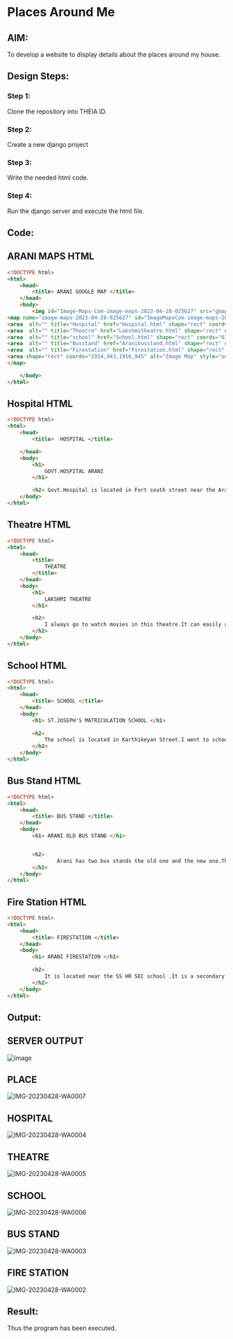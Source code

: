 # Places Around Me
## AIM:
To develop a website to display details about the places around my house.

## Design Steps:

### Step 1:
Clone the repository into THEIA ID.
### Step 2:
Create a new django project
### Step 3:
Write the needed html code.
### Step 4:
Run the django server and execute the html file.
## Code:

## ARANI MAPS HTML

```html
<!DOCTYPE html>
<html>
    <head>
        <title> ARANI GOOGLE MAP </title>
    </head>
    <body>
        <img id="Image-Maps-Com-image-maps-2023-04-28-025627" src="gmap.jpg" border="0" width="1916" height="945" orgWidth="1916" orgHeight="945" usemap="#image-maps-2023-04-28-025627" alt="" />
<map name="image-maps-2023-04-28-025627" id="ImageMapsCom-image-maps-2023-04-28-025627">
<area  alt="" title="Hospital" href="Hospital.html" shape="rect" coords="491,320,562,391" style="outline:none;" target="_self"     />
<area  alt="" title="Theatre" href="Lakshmitheatre.html" shape="rect" coords="1010,390,1076,465" style="outline:none;" target="_self"     />
<area  alt="" title="school" href="School.html" shape="rect" coords="616,483,690,562" style="outline:none;" target="_self"     />
<area  alt="" title="Busstand" href="Aranibusstand.html" shape="rect" coords="983,160,1048,242" style="outline:none;" target="_self"     />
<area  alt="" title="Firestation" href="Firestation.html" shape="rect" coords="370,42,463,106" style="outline:none;" target="_self"     />
<area shape="rect" coords="1914,943,1916,945" alt="Image Map" style="outline:none;" title="Image Map" href="https://www.image-maps.com/" />
</map>

    </body>
</html>
```

## Hospital HTML

```html
<!DOCTYPE html>
<html>
    <head>
        <title>  HOSPITAL </title>

    </head>
    <body>
        <h1>
            GOVT.HOSPITAL ARANI
        </h1>

        <h2> Govt.Hospital is located in Fort south street near the Arani bus stand.It is located opposite to my house</h2>
    </body>
</html>
```
## Theatre HTML

```html
<!DOCTYPE html>
<html>
    <head>
        <title>
            THEATRE
        </title>
    </head>
    <body>
        <h1>
            LAKSHMI THEATRE
        </h1>

        <h2>
            I always go to watch movies in this theatre.It can easily accomodate upto 700 persons .The pricing of the ticket is always fair.
        </h2>
    </body>
</html>
```

## School HTML

```html
<!DOCTYPE html>
<html>
    <head>
        <title> SCHOOL </title>
    </head>
    <body>
        <h1> ST.JOSEPH'S MATRICULATION SCHOOL </h1>
        
        <h2>
            The school is located in Karthikeyan Street.I went to school here from class 1 to 10.It is very near to my house.This school is known for its Education and Discipline
        </h2>
    </body>
</html>
```

## Bus Stand HTML

```html
<!DOCTYPE html>
<html>
    <head>
        <title> BUS STAND </title>
    </head>
    <body>
        <h1> ARANI OLD BUS STAND </h1>


        <h2>
                Arani has two bus stands the old one and the new one.The old bus stand is larger than the new bus stand. 
        </h2>
    </body>
</html>
```

## Fire Station HTML

```html
<!DOCTYPE html>
<html>
    <head>
        <title> FIRESTATION </title>
    </head>
    <body>
        <h1> ARANI FIRESTATION </h1>
        
        <h2>
            It is located near the SS HR SEC school .It is a secondary level firestation.The fire Fighters are provided with housing near the firestation.
        </h2>
    </body>
</html>
```

## Output:

## SERVER OUTPUT

![image](https://github.com/KANISHKAR2607/places-around-me/assets/118886772/f331f8dd-e30b-4249-a93c-0cbcbeee2c9a)

## PLACE

![IMG-20230428-WA0007](https://github.com/KANISHKAR2607/places-around-me/assets/118886772/a38f254f-c43f-4922-9912-e475f28aab0b)

## HOSPITAL

![IMG-20230428-WA0004](https://github.com/KANISHKAR2607/places-around-me/assets/118886772/25b4cefe-206e-49d3-9815-ddc5512abf3d)

## THEATRE

![IMG-20230428-WA0005](https://github.com/KANISHKAR2607/places-around-me/assets/118886772/7a2a8dd3-b9a4-4849-b584-2b8ec262bdc7)

## SCHOOL

![IMG-20230428-WA0006](https://github.com/KANISHKAR2607/places-around-me/assets/118886772/71075df1-ce27-4a48-984a-e07f6dc3da81)

## BUS STAND

![IMG-20230428-WA0003](https://github.com/KANISHKAR2607/places-around-me/assets/118886772/84d3a58b-e06c-4160-9a4c-b5675e274462)

## FIRE STATION

![IMG-20230428-WA0002](https://github.com/KANISHKAR2607/places-around-me/assets/118886772/2110c512-cca6-44a5-afc8-fb8b65503738)


## Result:
Thus the program has been executed.
